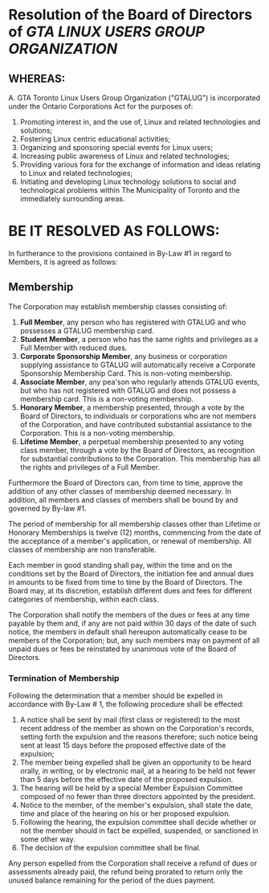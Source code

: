# Resolution of the Board of Directors of _GTA LINUX USERS GROUP ORGANIZATION_


## WHEREAS:

A. GTA Toronto Linux Users Group Organization ("GTALUG") is incorporated under the Ontario Corporations Act for the purposes of:

1. Promoting interest in, and the use of, Linux and related technologies and solutions;
1. Fostering Linux centric educational activities;
1. Organizing and sponsoring special events for Linux users;
1. Increasing public awareness of Linux and related technologies;
1. Providing various fora for the exchange of information and ideas relating to Linux and related technologies;
1. Initiating and developing Linux technology solutions to social and technological problems within The Municipality of Toronto and the immediately surrounding areas.

# BE IT RESOLVED AS FOLLOWS:

In furtherance to the provisions contained in By-Law #1 in regard to Members, it is agreed as follows:

## Membership

The Corporation may establish membership classes consisting of:

1. **Full Member**, any person who has registered with GTALUG and who possesses a GTALUG membership card.
1. **Student Member**, a person who has the same rights and privileges as a Full Member with reduced dues.
1. **Corporate Sponsorship Member**, any business or corporation supplying assistance to GTALUG will automatically receive a Corporate Sponsorship Membership Card. This is non-voting membership.
1. **Associate Member**, any pea'son who regularly attends GTALUG events, but who has not registered with GTALUG and does not possess a membership card. This is a non-voting membership.
1. **Honorary Member**, a membership presented, through a vote by the Board of Directors, to individuals or corporations who are not members of the Corporation, and have contributed substantial assistance to the Corporation. This is a non-voting membership.
1. **Lifetime Member**, a perpetual membership presented to any voting class member, through a vote by the Board of Directors, as recognition for substantial contributions to the Corporation. This membership has all the rights and privileges of a Full Member.

Furthermore the Board of Directors can, from time to time, approve the addition of any other classes of membership deemed necessary. In addition, all members and classes of members shall be bound by and governed by By-law #1.

The period of membership for all membership classes other than Lifetime or Honorary Memberships is twelve (12) months, commencing from the date of the acceptance of a member's application, or renewal of membership. All classes of membership are non transferable.

Each member in good standing shall pay, within the time and on the conditions set by the Board of Directors, the initiation fee and annual dues in amounts to be fixed from time to time by the Board of Directors. The Board may, at its discretion, establish different dues and fees for different categories of membership, within each class.

The Corporation shall notify the members of the dues or fees at any time payable by them and, if any are not paid within 30 days of the date of such notice, the members in default shall hereupon automatically cease to be members of the Corporation; but, any such members may on payment of all unpaid dues or fees be reinstated by unanimous vote of the Board of Directors.

### Termination of Membership

Following the determination that a member should be expelled in accordance with By-Law # 1, the following procedure shall be effected:

1. A notice shall be sent by mail (first class or registered) to the most recent address of the member as shown on the Corporation's records, setting forth the expulsion and the reasons therefore; such notice being sent at least 15 days before the proposed effective date of the expulsion;
1. The member being expelled shall be given an opportunity to be heard orally, in writing, or by electronic mail, at a hearing to be held not fewer than 5 days before the effective date of the proposed expulsion.
1. The hearing will be held by a special Member Expulsion Committee composed of no fewer than three directors appointed by the president.
1. Notice to the member, of the member's expulsion, shall state the date, time and place of the hearing on his or her proposed expulsion.
1. Following the hearing, the expulsion committee shall decide whether or not the member should in fact be expelled, suspended, or sanctioned in some other way.
1. The decision of the expulsion committee shall be final.

Any person expelled from the Corporation shall receive a refund of dues or assessments already paid, the refund being prorated to return only the unused balance remaining for the period of the dues payment.
